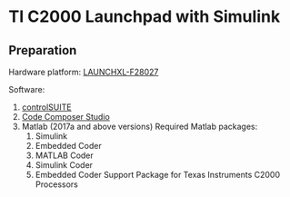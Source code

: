 # TI C2000 Launchpad with Simulink
## Preparation
Hardware platform: [LAUNCHXL-F28027](https://www.ti.com/tool/LAUNCHXL-F28027)

Software: 
1. [controlSUITE](https://www.ti.com/tool/CONTROLSUITE)
2. [Code Composer Studio](https://www.ti.com/tool/CCSTUDIO)
3. Matlab (2017a and above versions)
  Required Matlab packages:
    1. Simulink
    2. Embedded Coder
    3. MATLAB Coder
    4. Simulink Coder
    5. Embedded Coder Support Package for Texas Instruments C2000 Processors
